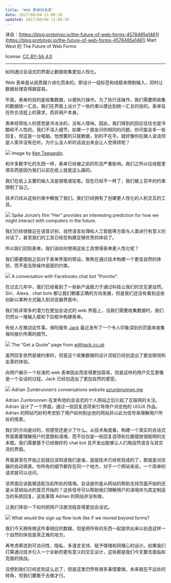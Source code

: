 ```yaml
---
title: 'Web 表单的未来'
date: 2017/08/04 11:00:16
updated: 2017/08/04 11:05:56
---
```


译自：[https://blog.prototypr.io/the-future-of-web-forms-4578485e1461](https://blog.prototypr.io/the-future-of-web-forms-4578485e1461) Matt West 的 The Future of Web Forms

license: [CC BY-SA 4.0](https://creativecommons.org/licenses/by-sa/4.0/)

----

如何通过会话式的界面让数据收集更加人性化。

Web 表单是从纸质媒介进化而来的。即设计一组标签和线框来限制输入，同时让数据处理变得跟容易。

毕竟，表单的目的是收集数据，以便执行操作。为了执行该操作，我们需要把收集的数据统一汇总。我们在界面上设计了一些约束以便达到统一汇总的目的。表单旨在符合流程上的需求，而非用户本身。

表单经常给人的感觉是冷冰冰的，没有人情味。因此，我们得到的回应往往也是冷酷和不人性的。我们不深入细节，如果一个朋友问你相同的问题，你可能会多一些回复，但这是一台电脑。他想要的只是数据，别的不在乎。就好像你在跟人说话但是人家并没有在听。为什么没人听的话说出来会让人觉得烦呢？

![](http://jiongks-typecho.stor.sinaapp.com/usr/uploads/2017/08/3710637212.jpg)
Image by [Ken Teegardin](https://www.flickr.com/photos/teegardin/5512347305/in/photolist-9p7dNM-nfdbBe-cDphCL-9xSJ1E-4ygMXx-6jXLSo-9oAgas-nytcFV-aXPWKv-2rxaS-6jXZNW-oTkWEk-iYYsDH-pMeotq-5SLAGV-6jERwK-6jBcih-iq2oUj-9c36uA-6wAbW4-7vWrZv-dRsLkh-99N1pk-g1vCAm-g4P8w-eSo6V4-biaFTP-6jk9td-J9DyZ-cQay4s-6jXYcS-9PSLHY-iYKUVr-h5Eh26-6jBXaA-7vTL6V-pMfC4t-5u8Nod-7b3sfu-fdPdkW-7vVobi-5Tscj8-7vUV6p-bDw2PE-6jxKBi-5Tww8J-89GCkF-6jxKTi-6jBWUG-eiwixk).

和许多数字化的东西一样，表单已经被之前的形态严重影响。我们之所以往线框里填东西是因为我们以前在纸上就是这么画的。

<!--more-->

我们在纸上主要的输入法是钢笔或铅笔。现在已经不一样了，我们被上百年的约束限制了自己。

技术已经从这些约束中解放了我们。我们已经拥有了创建更人性化的人机交互的工具。

![](http://jiongks-typecho.stor.sinaapp.com/usr/uploads/2017/08/4181232011.jpg)
Spike Jonze’s film “Her” provides an interesting prediction for how we might interact with computers in the future.

我们已经很接近在语音识别、自然语言处理和人工智能等方面与人类进行有意义的对话了。甚至我们的工具已经在构建足够优秀的体验了。

所以我们回到表单。我们该如何使用这些工具使得表单更人性化呢？

我们需要摆脱之前对于表单界面的预设。聚焦在通过技术构建一个更佳自然的体验，而不是去除操作层面的约束。

![](http://jiongks-typecho.stor.sinaapp.com/usr/uploads/2017/08/2141635702.png)
A conversation with Facebooks chat bot “Poncho”.

在过去几年中，我们已经看到了一些新产品致力于通过科技让我们的交互更自然。Siri、Alexa、chat bots 都让我们朝着正确的方向发展，但是我们还没有看到这些创新以某种方式融入到浏览器界面中。

我们有非常多的潜力在更加会话式的 web 界面上，当我们需要收集数据时，我们仍然从一堆输入框和下拉框中构建表单。

有些人在推动这件事。保险服务 [Jack](https://withjack.co.uk/quote/) 最近发布了一个令人印象深刻的页面来收集保险报价所需的细节。

![](http://jiongks-typecho.stor.sinaapp.com/usr/uploads/2017/08/1469363781.png)
The “Get a Quote” page from [withjack.co.uk](https://withjack.co.uk/)

虽然回复依然是被约束的，但是这个收集数据的设计流程已经创造出了更加愉悦和友善的体验。

向用户展示一个标准的 web 表单因此而变得更加容易，但是这样的用户交互更像是一个会话的过程，Jack 已经创造出了更加自然的感受。

![](http://jiongks-typecho.stor.sinaapp.com/usr/uploads/2017/08/993446137.png)
Adrian Zumbrunnen’s conversations website [azumbrunnen.me](http://azumbrunnen.me/)

Adrian Zumbrunnen 在发布他的会话式的个人网站之后引起了互联网的关注。Adrian 设计了一个界面，通过一些回复选项来引导用户浏览他的 UI/UX 作品。Adrian 的网站巧妙的考虑到了用户如何到达他的网站并以此为信号来理解用户所处的情景。

我们的方向是对的，但感觉还是少了什么。从技术角度看，构建一个真实的会话式界面需要理解用户的意图和语境，而不仅仅是一些回复选项和位置摆放很聪明的文本框。我们需要基于已经做好的 chat bot 且开发出能够让人们用自然语言与其交流的界面。

界面甚至在开始之前就应该知道我们是谁。底层技术已经有现成的了，那就是浏览器的自动填表。你所有的细节都存在同一个地方，对于一个网站来说，一个简单的请求就可以访问。

该界面应该能够适配当前所处的情境。会话是你是从网站的帮助支持页面开始的还是从营销站点的首页开始的？这些信号可以帮助我们理解用户的语境并为其定制适当的系统回复。这些事情 Adrian 的网站并没有做。

让我们体验一下如何把用户注册流程变得更加会话式。

![](http://jiongks-typecho.stor.sinaapp.com/usr/uploads/2017/08/68310827.png)
What would the sign up flow look like if we moved beyond forms?

我们今天拥有做这件事相应的数据，但是把所有的东西一起提供出来以创造这样一个自然的体验是真正难的地方。

再考虑牵连到可访问性、隐私、多语言支持、赋予情绪和同理心的设计。如果我们打算通过技术引入一个全新的更有意义的交互设计，这些都是我们今天要去面临和克服的挑战。

没想到我们已经走到这么远了，但是这里仍然有很多事情要做。未来就在不远处的转角，但我们要敢于去做才行。
